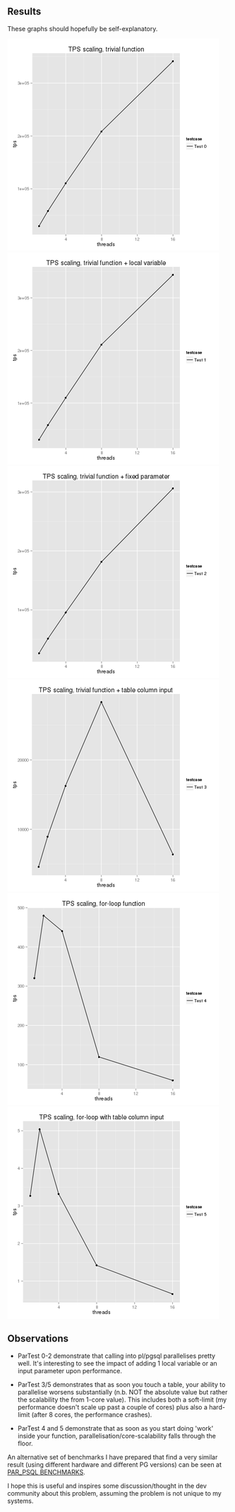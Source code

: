 Results
-------

These graphs should hopefully be self-explanatory. 

![Graph0](sample_results/result0.png)
![Graph1](sample_results/result1.png)
![Graph2](sample_results/result2.png)
![Graph3](sample_results/result3.png)
![Graph4](sample_results/result4.png)
![Graph5](sample_results/result5.png)

Observations
------------

- ParTest 0-2 demonstrate that calling into pl/pgsql parallelises pretty well. It's interesting to see the impact of adding 1 local 
variable or an input parameter upon performance.

- ParTest 3/5 demonstrates that as soon you touch a table, your ability to parallelise worsens substantially (n.b. NOT the absolute 
value but rather the scalability the from 1-core value). This includes both a soft-limit (my performance doesn't scale up past a couple 
of cores) plus also a hard-limit (after 8 cores, the performance crashes).

- ParTest 4 and 5 demonstrate that as soon as you start doing 'work' inside your function, parallelisation/core-scalability falls through the floor.

An alternative set of benchmarks I have prepared that find a very similar result (using different hardware and different PG versions) 
can be seen at [PAR_PSQL BENCHMARKS](https://github.com/gbb/par_psql/blob/master/BENCHMARKS.md).

I hope this is useful and inspires some discussion/thought in the dev community about this problem, assuming the problem is not unique 
to my systems.

